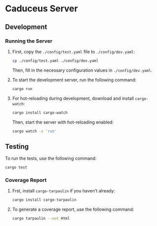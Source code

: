 # Caduceus Server

## Development

### Running the Server

1. First, copy the `./config/test.yaml` file to `./config/dev.yaml`:

   ```bash
   cp ./config/test.yaml ./config/dev.yaml
   ```

   Then, fill in the necessary configuration values in `./config/dev.yaml`.

2. To start the development server, run the following command:

   ```bash
   cargo run
   ```

3. For hot-reloading during development, download and install `cargo-watch`:

   ```bash
   cargo install cargo-watch
   ```

   Then, start the server with hot-reloading enabled:

   ```bash
   cargo watch -x 'run'
   ```

## Testing

To run the tests, use the following command:

```bash
cargo test
```

### Coverage Report

1. Frst, install `cargo-tarpaulin` if you haven't already:

   ```bash
   cargo install cargo-tarpaulin
   ```

2. To generate a coverage report, use the following command:

   ```bash
   cargo tarpaulin --out Html
   ```
